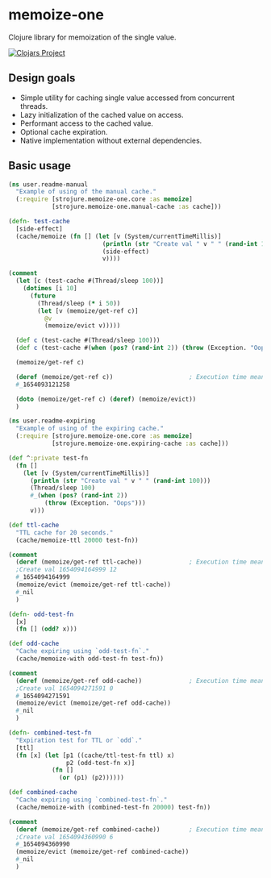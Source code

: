 # memoize-one

Clojure library for memoization of the single value.

[![Clojars Project](https://img.shields.io/clojars/v/com.github.strojure/memoize-one.svg)](https://clojars.org/com.github.strojure/memoize-one)

## Design goals

* Simple utility for caching single value accessed from concurrent threads.
* Lazy initialization of the cached value on access.
* Performant access to the cached value.
* Optional cache expiration.
* Native implementation without external dependencies.

## Basic usage

```clojure
(ns user.readme-manual
  "Example of using of the manual cache."
  (:require [strojure.memoize-one.core :as memoize]
            [strojure.memoize-one.manual-cache :as cache]))

(defn- test-cache
  [side-effect]
  (cache/memoize (fn [] (let [v (System/currentTimeMillis)]
                          (println (str "Create val " v " " (rand-int 100)))
                          (side-effect)
                          v))))

(comment
  (let [c (test-cache #(Thread/sleep 100))]
    (dotimes [i 10]
      (future
        (Thread/sleep (* i 50))
        (let [v (memoize/get-ref c)]
          @v
          (memoize/evict v)))))

  (def c (test-cache #(Thread/sleep 100)))
  (def c (test-cache #(when (pos? (rand-int 2)) (throw (Exception. "Oops")))))

  (memoize/get-ref c)

  (deref (memoize/get-ref c))                     ; Execution time mean : 7,772063 ns
  #_1654093121258

  (doto (memoize/get-ref c) (deref) (memoize/evict))
  )

```

```clojure
(ns user.readme-expiring
  "Example of using of the expiring cache."
  (:require [strojure.memoize-one.core :as memoize]
            [strojure.memoize-one.expiring-cache :as cache]))

(def ^:private test-fn
  (fn []
    (let [v (System/currentTimeMillis)]
      (println (str "Create val " v " " (rand-int 100)))
      (Thread/sleep 100)
      #_(when (pos? (rand-int 2))
          (throw (Exception. "Oops")))
      v)))

(def ttl-cache
  "TTL cache for 20 seconds."
  (cache/memoize-ttl 20000 test-fn))

(comment
  (deref (memoize/get-ref ttl-cache))             ; Execution time mean : 17,081336 ns
  ;Create val 1654094164999 12
  #_1654094164999
  (memoize/evict (memoize/get-ref ttl-cache))
  #_nil
  )

(defn- odd-test-fn
  [x]
  (fn [] (odd? x)))

(def odd-cache
  "Cache expiring using `odd-test-fn`."
  (cache/memoize-with odd-test-fn test-fn))

(comment
  (deref (memoize/get-ref odd-cache))             ; Execution time mean : 16,548488 ns
  ;Create val 1654094271591 0
  #_1654094271591
  (memoize/evict (memoize/get-ref odd-cache))
  #_nil
  )

(defn- combined-test-fn
  "Expiration test for TTL or `odd`."
  [ttl]
  (fn [x] (let [p1 ((cache/ttl-test-fn ttl) x)
                p2 (odd-test-fn x)]
            (fn []
              (or (p1) (p2))))))

(def combined-cache
  "Cache expiring using `combined-test-fn`."
  (cache/memoize-with (combined-test-fn 20000) test-fn))

(comment
  (deref (memoize/get-ref combined-cache))        ; Execution time mean : 26,168754 ns
  ;Create val 1654094360990 6
  #_1654094360990
  (memoize/evict (memoize/get-ref combined-cache))
  #_nil
  )
```
